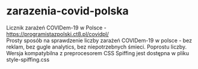 # zarazenia-covid-polska
Licznik zarażeń COVIDem-19 w Polsce - https://programistazpolski.ct8.pl/covidpl/
<br>
Prosty sposób na sprawdzenie liczby zarażeń COVIDem-19 w polsce - bez reklam, bez gugle analytics, bez niepotrzebnych śmieci. Poprostu liczby.
<br>
Wersja kompatybilna z preprocesorem CSS Spiffing jest dostępna w pliku style-spiffing.css
